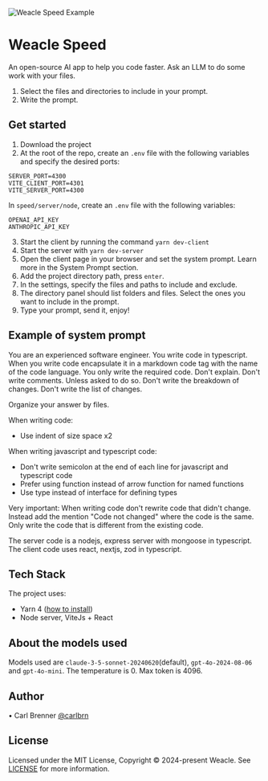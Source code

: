 ![Weacle Speed Example](https://weacle.nyc3.cdn.digitaloceanspaces.com/static/github/weacle-speed-example-1.webp)

# Weacle Speed

An open-source AI app to help you code faster.
Ask an LLM to do some work with your files. 

1. Select the files and directories to include in your prompt.
2. Write the prompt.

## Get started

1. Download the project
2. At the root of the repo, create an `.env` file with the following variables and specify the desired ports:
```
SERVER_PORT=4300
VITE_CLIENT_PORT=4301
VITE_SERVER_PORT=4300
```
In `speed/server/node`, create an `.env` file with the following variables:
```
OPENAI_API_KEY
ANTHROPIC_API_KEY
```
3. Start the client by running the command `yarn dev-client`
4. Start the server with `yarn dev-server`
5. Open the client page in your browser and set the system prompt. Learn more in the System Prompt section.
6. Add the project directory path, press `enter`.
7. In the settings, specify the files and paths to include and exclude.
8. The directory panel should list folders and files. Select the ones you want to include in the prompt.
9. Type your prompt, send it, enjoy!

## Example of system prompt
You are an experienced software engineer. You write code in typescript.
When you write code encapsulate it in a markdown code tag with the name of the code language.
You only write the required code. Don't explain. Don't write comments. Unless asked to do so.
Don't write the breakdown of changes.
Don't write the list of changes.

Organize your answer by files.

When writing code:
- Use indent of size space x2

When writing javascript and typescript code:
- Don't write semicolon at the end of each line for javascript and typescript code
- Prefer using function instead of arrow function for named functions
- Use type instead of interface for defining types

Very important: When writing code don't rewrite code that didn't change. Instead add the mention "Code not changed" where the code is the same.
Only write the code that is different from the existing code.

The server code is a nodejs, express server with mongoose in typescript.
The client code uses react, nextjs, zod in typescript.

## Tech Stack
The project uses:
- Yarn 4 ([how to install](https://yarnpkg.com/getting-started/install))
- Node server, ViteJs + React

## About the models used
Models used are `claude-3-5-sonnet-20240620`(default), `gpt-4o-2024-08-06` and `gpt-4o-mini`.
The temperature is 0.
Max token is 4096.

## Author
• Carl Brenner [@carlbrn](https://github.com/carlbrn)

## License
Licensed under the MIT License, Copyright © 2024-present Weacle.
See  [LICENSE](https://github.com/AtWeacle/speed?tab=MIT-1-ov-file) for more information.
